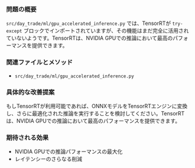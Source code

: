 ### 問題の概要
`src/day_trade/ml/gpu_accelerated_inference.py` では、TensorRTが `try-except` ブロックでインポートされていますが、その機能はまだ完全に活用されていないようです。TensorRTは、NVIDIA GPUでの推論において最高のパフォーマンスを提供できます。

### 関連ファイルとメソッド
- `src/day_trade/ml/gpu_accelerated_inference.py`

### 具体的な改善提案
もしTensorRTが利用可能であれば、ONNXモデルをTensorRTエンジンに変換し、さらに最適化された推論を実行することを検討してください。TensorRTは、NVIDIA GPUでの推論において最高のパフォーマンスを提供できます。

### 期待される効果
- NVIDIA GPUでの推論パフォーマンスの最大化
- レイテンシーのさらなる削減
